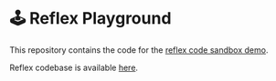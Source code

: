# 🕹️ Reflex Playground

This repository contains the code for the [reflex code sandbox demo](https://codesandbox.io/s/github/obartra/reflex-playground).

Reflex codebase is available [here](https://github.com/obartra/reflex).
